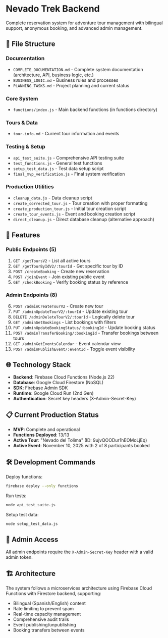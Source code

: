 # Nevado Trek Backend

Complete reservation system for adventure tour management with bilingual support, anonymous booking, and advanced admin management.

## 📁 File Structure

### Documentation
- `COMPLETE_DOCUMENTATION.md` - Complete system documentation (architecture, API, business logic, etc.)
- `BUSINESS_LOGIC.md` - Business rules and processes
- `PLANNING_TASKS.md` - Project planning and current status

### Core System
- `functions/index.js` - Main backend functions (in functions directory)

### Tours & Data
- `tour-info.md` - Current tour information and events

### Testing & Setup
- `api_test_suite.js` - Comprehensive API testing suite
- `test_functions.js` - General test functions
- `setup_test_data.js` - Test data setup script
- `final_mvp_verification.js` - Final system verification

### Production Utilities
- `cleanup_data.js` - Data cleanup script
- `create_corrected_tour.js` - Tour creation with proper formatting
- `create_production_tour.js` - Initial tour creation script
- `create_tour_events.js` - Event and booking creation script
- `direct_cleanup.js` - Direct database cleanup (alternative approach)

## 🚀 Features

### Public Endpoints (5)
1. `GET /getToursV2` - List all active tours
2. `GET /getTourByIdV2/:tourId` - Get specific tour by ID  
3. `POST /createBooking` - Create new reservation
4. `POST /joinEvent` - Join existing public event
5. `GET /checkBooking` - Verify booking status by reference

### Admin Endpoints (8)
6. `POST /adminCreateTourV2` - Create new tour
7. `PUT /adminUpdateTourV2/:tourId` - Update existing tour
8. `DELETE /adminDeleteTourV2/:tourId` - Logically delete tour
9. `GET /adminGetBookings` - List bookings with filters
10. `PUT /adminUpdateBookingStatus/:bookingId` - Update booking status
11. `POST /adminTransferBooking/:bookingId` - Transfer bookings between tours
12. `GET /adminGetEventsCalendar` - Event calendar view
13. `POST /adminPublishEvent/:eventId` - Toggle event visibility

## 🌐 Technology Stack

- **Backend**: Firebase Cloud Functions (Node.js 22)
- **Database**: Google Cloud Firestore (NoSQL)
- **SDK**: Firebase Admin SDK
- **Runtime**: Google Cloud Run (2nd Gen)
- **Authentication**: Secret key headers (X-Admin-Secret-Key)

## 📋 Current Production Status

- **MVP**: Complete and operational
- **Functions Deployed**: 13/13
- **Active Tour**: "Nevado del Tolima" (ID: 9ujvQOODur1hEOMoLjEq)
- **Active Event**: November 10, 2025 with 2 of 8 participants booked

## 🛠️ Development Commands

Deploy functions:
```bash
firebase deploy --only functions
```

Run tests:
```bash
node api_test_suite.js
```

Setup test data:
```bash
node setup_test_data.js
```

## 🔐 Admin Access

All admin endpoints require the `X-Admin-Secret-Key` header with a valid admin token.

## 🏗️ Architecture

The system follows a microservices architecture using Firebase Cloud Functions with Firestore backend, supporting:
- Bilingual (Spanish/English) content
- Rate limiting to prevent spam
- Real-time capacity management
- Comprehensive audit trails
- Event publishing/unpublishing
- Booking transfers between events